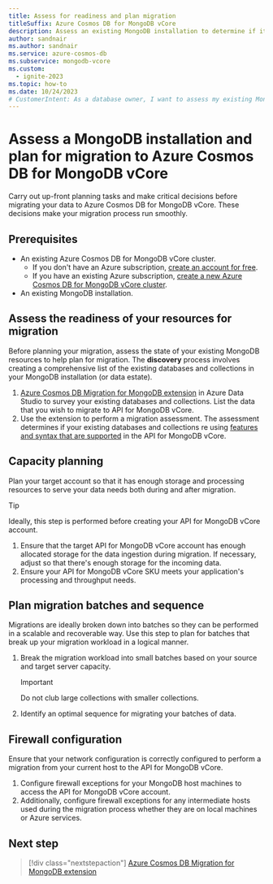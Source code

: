 ```yaml
---
title: Assess for readiness and plan migration
titleSuffix: Azure Cosmos DB for MongoDB vCore
description: Assess an existing MongoDB installation to determine if it's suitable for migration to Azure Cosmos DB for MongoDB vCore.
author: sandnair
ms.author: sandnair
ms.service: azure-cosmos-db
ms.subservice: mongodb-vcore
ms.custom:
  - ignite-2023
ms.topic: how-to
ms.date: 10/24/2023
# CustomerIntent: As a database owner, I want to assess my existing MongoDB installation so that I can ensure that I can migrate to Azure Cosmos DB for MongoDB vCore.
---
```


# Assess a MongoDB installation and plan for migration to Azure Cosmos DB for MongoDB vCore

Carry out up-front planning tasks and make critical decisions before migrating your data to Azure Cosmos DB for MongoDB vCore. These decisions make your migration process run smoothly.

## Prerequisites

- An existing Azure Cosmos DB for MongoDB vCore cluster.
  - If you don't have an Azure subscription, [create an account for free](https://azure.microsoft.com/free).
  - If you have an existing Azure subscription, [create a new Azure Cosmos DB for MongoDB vCore cluster](quickstart-portal.md).
- An existing MongoDB installation.

## Assess the readiness of your resources for migration

Before planning your migration, assess the state of your existing MongoDB resources to help plan for migration. The **discovery** process involves creating a comprehensive list of the existing databases and collections in your MongoDB installation (or data estate).

1. [Azure Cosmos DB Migration for MongoDB extension](/azure-data-studio/extensions/database-migration-for-mongo-extension) in Azure Data Studio to survey your existing databases and collections. List the data that you wish to migrate to API for MongoDB vCore.
1. Use the extension to perform a migration assessment. The assessment determines if your existing databases and collections re using [features and syntax that are supported](compatibility.md) in the API for MongoDB vCore.

## Capacity planning

Plan your target account so that it has enough storage and processing resources to serve your data needs both during and after migration.

> [!TIP]
> Ideally, this step is performed before creating your API for MongoDB vCore account.

1. Ensure that the target API for MongoDB vCore account has enough allocated storage for the data ingestion during migration. If necessary, adjust so that there's enough storage for the incoming data.
1. Ensure your API for MongoDB vCore SKU meets your application's processing and throughput needs.

## Plan migration batches and sequence

Migrations are ideally broken down into batches so they can be performed in a scalable and recoverable way. Use this step to plan for batches that break up your migration workload in a logical manner.

1. Break the migration workload into small batches based on your source and target server capacity.

    > [!IMPORTANT]
    > Do not club large collections with smaller collections.

1. Identify an optimal sequence for migrating your batches of data.

## Firewall configuration

Ensure that your network configuration is correctly configured to perform a migration from your current host to the API for MongoDB vCore.

1. Configure firewall exceptions for your MongoDB host machines to access the API for MongoDB vCore account.
1. Additionally, configure firewall exceptions for any intermediate hosts used during the migration process whether they are on local machines or Azure services.

## Next step

> [!div class="nextstepaction"]
> [Azure Cosmos DB Migration for MongoDB extension](/azure-data-studio/extensions/database-migration-for-mongo-extension)
